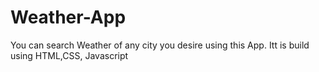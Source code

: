 # Weather-App
You can search Weather of any city you desire using this App. Itt is build using HTML,CSS, Javascript
